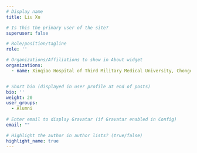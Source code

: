 ```yaml
---
# Display name
title: Liu Xu 

# Is this the primary user of the site?
superuser: false

# Role/position/tagline
role: ''

# Organizations/Affiliations to show in About widget
organizations:
  - name: Xinqiao Hospital of Third Military Medical University, Chongqing city


# Short bio (displayed in user profile at end of posts)
bio: ''
weight: 20
user_groups:
  - Alumni
  
# Enter email to display Gravatar (if Gravatar enabled in Config)
email: ""

# Highlight the author in author lists? (true/false)
highlight_name: true
---
```



